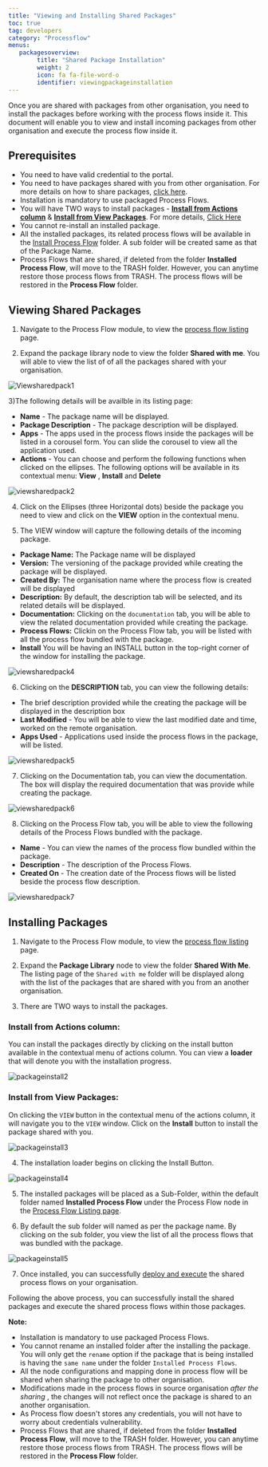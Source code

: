 ```yaml
---
title: "Viewing and Installing Shared Packages"
toc: true
tag: developers
category: "Processflow"
menus: 
   packagesoverview:
        title: "Shared Package Installation"
        weight: 2
        icon: fa fa-file-word-o
        identifier: viewingpackageinstallation
---
```


Once you are shared with packages from other organisation, you need to install the packages before working with the process flows inside it.
This document will enable you to view and install incoming packages from other organisation and execute the process flow inside it.

## Prerequisites

- You need to have valid credential to the portal.
- You need to have packages shared with you from other organisation. For more details on how to share packages, [click here](/processflow/processflow-packaging/).
- Installation is mandatory to use packaged Process Flows.
- You will have TWO ways to install packages - **[Install from Actions column](/processflow/processflow-package-installation/#install-from-actions-column)** & **[Install from View Packages](/processflow/processflow-package-installation/#install-from-view-packages)**. For more details, [Click Here](/processflow/processflow-package-installation/#installing-packages)
- You cannot re-install an installed package.
- All the installed packages, its related process flows will be available in the [Install Process Flow](/processflow/processflow-listing-page/#installed-process-flows-folder) folder. A sub folder will be created same as that of the Package Name.
- Process Flows that are shared, if deleted from the folder **Installed Process Flow**, will move to the TRASH folder. However, you can anytime restore those process flows from TRASH. The process flows will be restored in the **Process Flow** folder.

## Viewing Shared Packages

1) Navigate to the Process Flow module, to view the [process flow listing](/processflow/processflow-listing-page/) page. 

2) Expand the package library node to view the folder **Shared with me**. You will able to view the list of of all the packages shared with your organisation.

![Viewsharedpack1](\staticfiles\processflow\media\viewsharedpack1.PNG)

3)The following details will be availble in its listing page:
- **Name** - The package name will be displayed.
- **Package Description** - The package description will be displayed.
- **Apps** - The apps used in the process flows inside the packages will be listed in a corousel form. You can slide the corousel to view all the application used.
- **Actions** - You can choose and perform the following functions when clicked on the ellipses. The following options will be available in its contextual menu: **View** , **Install** and **Delete**

![viewsharedpack2](\staticfiles\processflow\media\viewsharedpack2.PNG)

4) Click on the Ellipses (three Horizontal dots) beside the package you need to view and click on the **VIEW** option in the contextual menu.

5) The VIEW window will capture the following details of the incoming package.
- **Package Name:** The Package name will be displayed
- **Version:** The versioning of the package provided while creating the package will be displayed.
- **Created By:** The organisation name where the process flow is created will be displayed
- **Description:** By default, the description tab will be selected, and its related details will be displayed.
- **Documentation:** Clicking on the `documentation` tab, you will be able to view the related documentation provided while creating the package.
- **Process Flows:** Clickin on the Process Flow tab, you will be listed with all the process flow bundled with the package.
- **Install** You will be having an INSTALL button in the top-right corner of the window for installing the package.

![viewsharedpack4](\staticfiles\processflow\media\viewsharedpack4.PNG)

6) Clicking on the **DESCRIPTION** tab, you can view the following details:
- The brief description provided while the creating the package will be displayed in the description box
- **Last Modified** - You will be able to view the last modified date and time, worked on the remote organisation.
- **Apps Used** - Applications used inside the process flows in the package, will be listed.

![viewsharedpack5](\staticfiles\processflow\media\viewsharedpack4.PNG)

7) Clicking on the Documentation tab, you can view the documentation. The box will display the required documentation that was provide while creating the package.

![viewsharedpack6](\staticfiles\processflow\media\viewsharedpack6.PNG)

8) Clicking on the Process Flow tab, you will be able to view the following details of the Process Flows bundled with the package.
- **Name** - You can view the names of the process flow bundled within the package.
- **Description** - The description of the Process Flows.
- **Created On** - The creation date of the Process flows will be listed beside the process flow description.

![viewsharedpack7](\staticfiles\processflow\media\viewsharedpack7.PNG)

## Installing Packages

1) Navigate to the Process Flow module, to view the [process flow listing](/processflow/processflow-listing-page/) page. 

2) Expand the **Package Library** node to view the folder **Shared With Me**. The listing page of the `Shared with me` folder will be displayed along with the list of the packages that are shared with you from an another organisation.

3) There are TWO ways to install the packages. 

### Install from Actions column:
You can install the packages directly by clicking on the install button available in the contextual menu of actions column. You can view a **loader** that will denote you with the installation progress.

![packageinstall2](\staticfiles\processflow\media\packageinstall2.PNG)

### Install from View Packages:
On clicking the `VIEW` button in the contextual menu of the actions column, it will navigate you to the `VIEW` window.
Click on the **Install** button to install the package shared with you.

![packageinstall3](\staticfiles\processflow\media\packageinstall3.PNG)

4) The installation loader begins on clicking the Install Button. 

![packageinstall4](\staticfiles\processflow\media\packageinstall4.PNG)

5) The installed packages will be placed as a Sub-Folder, within the default folder named **Installed Process Flow** under the Process Flow node in the [Process Flow Listing page](/processflow/processflow-listing-page/).

6) By default the sub folder will named as per the package name. By clicking on the sub folder, you view the list of all the process flows that was bundled with the package.

![packageinstall5](\staticfiles\processflow\media\packageinstall5.PNG)

7) Once installed, you can successfully [deploy and execute](/processflow/deploying-and-executing-processfloww/) the shared process flows on your organisation. 

Following the above process, you can successfully install the shared packages and execute the shared process flows within those packages.

**Note:**
- Installation is mandatory to use packaged Process Flows.
- You cannot rename an installed folder after the installing the package. You will only get the `rename` option if the package that is being installed is having the `same name` under the folder `Installed Process Flows`.
- All the node configurations and mapping done in process flow will be shared when sharing the package to other organisation. 
- Modifications made in the process flows in source organisation _after the sharing_ , the changes will not reflect once the package is shared to an another organisation.
- As Process flow doesn't stores any credentials, you will not have to worry about credentials vulnerability.
- Process Flows that are shared, if deleted from the folder **Installed Process Flow**, will move to the TRASH folder. However, you can anytime restore those process flows from TRASH. The process flows will be restored in the **Process Flow** folder.